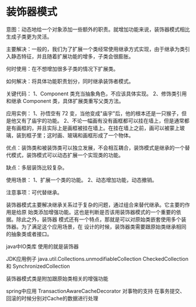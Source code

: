 # 装饰器模式
意图：动态地给一个对象添加一些额外的职责。就增加功能来说，装饰器模式相比生成子类更为灵活。

主要解决：一般的，我们为了扩展一个类经常使用继承方式实现，由于继承为类引入静态特征，并且随着扩展功能的增多，子类会很膨胀。

何时使用：在不想增加很多子类的情况下扩展类。

如何解决：将具体功能职责划分，同时继承装饰者模式。

关键代码： 1、Component 类充当抽象角色，不应该具体实现。 2、修饰类引用和继承 Component 类，具体扩展类重写父类方法。

应用实例： 1、孙悟空有 72 变，当他变成"庙宇"后，他的根本还是一只猴子，但是他又有了庙宇的功能。 2、不论一幅画有没有画框都可以挂在墙上，但是通常都是有画框的，并且实际上是画框被挂在墙上。在挂在墙上之前，画可以被蒙上玻璃，装到框子里；这时画、玻璃和画框形成了一个物体。

优点：装饰类和被装饰类可以独立发展，不会相互耦合，装饰模式是继承的一个替代模式，装饰模式可以动态扩展一个实现类的功能。

缺点：多层装饰比较复杂。

使用场景： 1、扩展一个类的功能。 2、动态增加功能，动态撤销。

注意事项：可代替继承。

装饰器模式主要解决继承关系过于复杂的问题，通过组合来替代继承。它主要的作用是给原
始类添加增强功能。这也是判断是否该用装饰器模式的一个重要的依据。除此之外，装饰器
模式还有一个特点，那就是可以对原始类嵌套使用多个装饰器。为了满足这个应用场景，在
设计的时候，装饰器类需要跟原始类继承相同的抽象类或者接口。


java中IO类库 使用的就是装饰器 

JDK应用例子 java.util.Collections.unmodifiableCollection  CheckedCollection 和 SynchronizedCollection

装饰器模式类是附加跟原始类相关的增强功能

spring中应用 TransactionAwareCacheDecorator 对事物的支持 在事务提交、回滚的时候分别对Cache的数据进行处理
